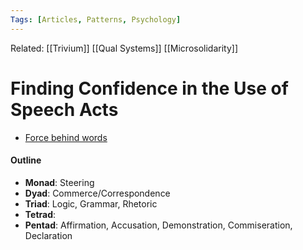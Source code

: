```yaml
---
Tags: [Articles, Patterns, Psychology]
---
```

Related: [[Trivium]] [[Qual Systems]] [[Microsolidarity]]

# Finding Confidence in the Use of Speech Acts
- [Force behind words](https://media.neliti.com/media/publications/60843-EN-speech-acts-force-behind-words.pdf)

#### Outline
- **Monad**: Steering
- **Dyad**: Commerce/Correspondence
- **Triad**: Logic, Grammar, Rhetoric
- **Tetrad**:
- **Pentad**: Affirmation, Accusation, Demonstration, Commiseration, Declaration